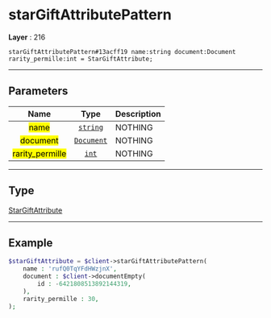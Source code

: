 # starGiftAttributePattern

**Layer** : 216

```tl
starGiftAttributePattern#13acff19 name:string document:Document rarity_permille:int = StarGiftAttribute;
```

---

## Parameters

| Name | Type | Description |
| :---: | :---: | :--- |
| <mark>name</mark> | [`string`](type/string) | NOTHING |
| <mark>document</mark> | [`Document`](type/Document) | NOTHING |
| <mark>rarity_permille</mark> | [`int`](type/int) | NOTHING |

---

## Type

[StarGiftAttribute](type/StarGiftAttribute)

---

## Example

```php
$starGiftAttribute = $client->starGiftAttributePattern(
	name : 'rufQ0TqYFdHWzjnX',
	document : $client->documentEmpty(
		id : -6421808513892144319,
	),
	rarity_permille : 30,
);
```
